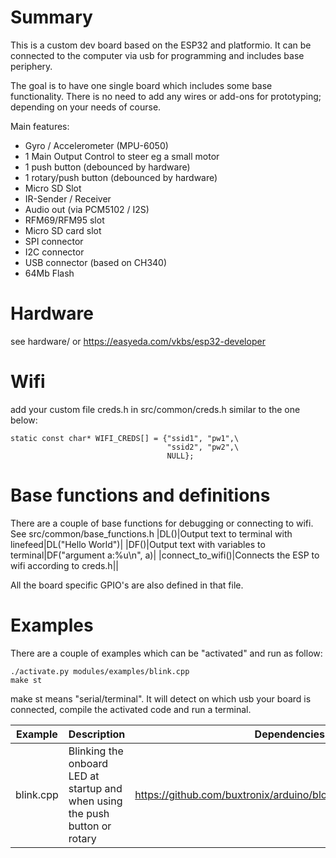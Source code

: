 # Summary
This is a custom dev board based on the ESP32 and platformio. It can be connected to the computer via usb for programming and includes base periphery.

The goal is to have one single board which includes some base functionality.
There is no need to add any wires or add-ons for prototyping; depending on your needs of course.

Main features:
- Gyro / Accelerometer (MPU-6050)
- 1 Main Output Control to steer eg a small motor
- 1 push button (debounced by hardware)
- 1 rotary/push button (debounced by hardware)
- Micro SD Slot
- IR-Sender / Receiver
- Audio out (via PCM5102 / I2S)
- RFM69/RFM95 slot
- Micro SD card slot
- SPI connector
- I2C connector
- USB connector (based on CH340)
- 64Mb Flash

# Hardware
see hardware/ or https://easyeda.com/vkbs/esp32-developer

# Wifi
add your custom file creds.h in src/common/creds.h similar to the one below:
```
static const char* WIFI_CREDS[] = {"ssid1", "pw1",\
                                   "ssid2", "pw2",\
                                   NULL};
```

# Base functions and definitions
There are a couple of base functions for debugging or connecting to wifi. See src/common/base_functions.h
|DL()|Output text to terminal with linefeed|DL("Hello World")|
|DF()|Output text with variables to terminal|DF("argument a:%u\n", a)|
|connect_to_wifi()|Connects the ESP to wifi according to creds.h||

All the board specific GPIO's are also defined in that file.

# Examples
There are a couple of examples which can be "activated" and run as follow:
```
./activate.py modules/examples/blink.cpp
make st
```

make st means "serial/terminal". It will detect on which usb your board is connected, compile the activated code and run a terminal.

| Example   | Description                                                                  | Dependencies                                                      |
|-----------|------------------------------------------------------------------------------|-------------------------------------------------------------------|
| blink.cpp | Blinking the onboard LED at startup and when using the push button or rotary | https://github.com/buxtronix/arduino/blob/master/libraries/Rotary |

